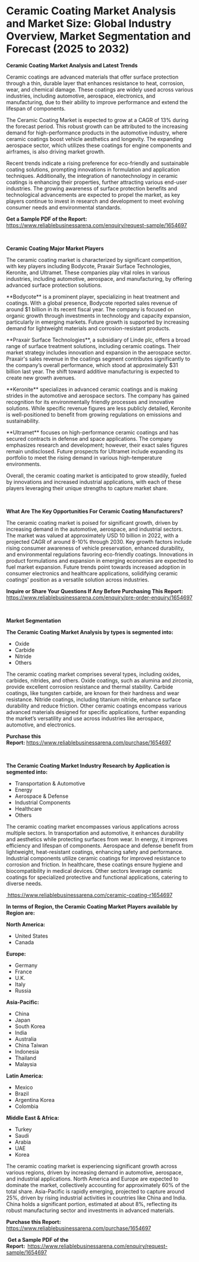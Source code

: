 <p><h1>Ceramic Coating Market Analysis and Market Size: Global Industry Overview, Market Segmentation and Forecast (2025 to 2032)</h1></p><p><strong>Ceramic Coating Market Analysis and Latest Trends</strong></p>
<p><p>Ceramic coatings are advanced materials that offer surface protection through a thin, durable layer that enhances resistance to heat, corrosion, wear, and chemical damage. These coatings are widely used across various industries, including automotive, aerospace, electronics, and manufacturing, due to their ability to improve performance and extend the lifespan of components.</p><p>The Ceramic Coating Market is expected to grow at a CAGR of 13% during the forecast period. This robust growth can be attributed to the increasing demand for high-performance products in the automotive industry, where ceramic coatings boost vehicle aesthetics and longevity. The expanding aerospace sector, which utilizes these coatings for engine components and airframes, is also driving market growth.</p><p>Recent trends indicate a rising preference for eco-friendly and sustainable coating solutions, prompting innovations in formulation and application techniques. Additionally, the integration of nanotechnology in ceramic coatings is enhancing their properties, further attracting various end-user industries. The growing awareness of surface protection benefits and technological advancements are expected to propel the market, as key players continue to invest in research and development to meet evolving consumer needs and environmental standards.</p></p>
<p><strong>Get a Sample PDF of the Report:&nbsp;</strong> <a href="https://www.reliablebusinessarena.com/enquiry/request-sample/1654697?utm_campaign=3035&utm_medium=2&utm_source=Github&utm_content=ia&utm_term=16042025&utm_id=ceramic-coating">https://www.reliablebusinessarena.com/enquiry/request-sample/1654697</a></p>
<p>&nbsp;</p>
<p><strong>Ceramic Coating Major Market Players</strong></p>
<p><p>The ceramic coating market is characterized by significant competition, with key players including Bodycote, Praxair Surface Technologies, Keronite, and Ultramet. These companies play vital roles in various industries, including automotive, aerospace, and manufacturing, by offering advanced surface protection solutions.</p><p>**Bodycote** is a prominent player, specializing in heat treatment and coatings. With a global presence, Bodycote reported sales revenue of around $1 billion in its recent fiscal year. The company is focused on organic growth through investments in technology and capacity expansion, particularly in emerging markets. Future growth is supported by increasing demand for lightweight materials and corrosion-resistant products.</p><p>**Praxair Surface Technologies**, a subsidiary of Linde plc, offers a broad range of surface treatment solutions, including ceramic coatings. Their market strategy includes innovation and expansion in the aerospace sector. Praxair's sales revenue in the coatings segment contributes significantly to the company’s overall performance, which stood at approximately $31 billion last year. The shift toward additive manufacturing is expected to create new growth avenues.</p><p>**Keronite** specializes in advanced ceramic coatings and is making strides in the automotive and aerospace sectors. The company has gained recognition for its environmentally friendly processes and innovative solutions. While specific revenue figures are less publicly detailed, Keronite is well-positioned to benefit from growing regulations on emissions and sustainability.</p><p>**Ultramet** focuses on high-performance ceramic coatings and has secured contracts in defense and space applications. The company emphasizes research and development; however, their exact sales figures remain undisclosed. Future prospects for Ultramet include expanding its portfolio to meet the rising demand in various high-temperature environments.</p><p>Overall, the ceramic coating market is anticipated to grow steadily, fueled by innovations and increased industrial applications, with each of these players leveraging their unique strengths to capture market share.</p></p>
<p>&nbsp;</p>
<p><strong>What Are The Key Opportunities For Ceramic Coating Manufacturers?</strong></p>
<p><p>The ceramic coating market is poised for significant growth, driven by increasing demand in the automotive, aerospace, and industrial sectors. The market was valued at approximately USD 10 billion in 2022, with a projected CAGR of around 8-10% through 2030. Key growth factors include rising consumer awareness of vehicle preservation, enhanced durability, and environmental regulations favoring eco-friendly coatings. Innovations in product formulations and expansion in emerging economies are expected to fuel market expansion. Future trends point towards increased adoption in consumer electronics and healthcare applications, solidifying ceramic coatings' position as a versatile solution across industries.</p></p>
<p><strong>Inquire or Share Your Questions If Any Before Purchasing This Report:</strong> <a href="https://www.reliablebusinessarena.com/enquiry/pre-order-enquiry/1654697?utm_campaign=3035&utm_medium=2&utm_source=Github&utm_content=ia&utm_term=16042025&utm_id=ceramic-coating">https://www.reliablebusinessarena.com/enquiry/pre-order-enquiry/1654697</a></p>
<p>&nbsp;</p>
<p><strong>Market Segmentation</strong></p>
<p><strong>The Ceramic Coating Market Analysis by types is segmented into:</strong></p>
<p><ul><li>Oxide</li><li>Carbide</li><li>Nitride</li><li>Others</li></ul></p>
<p><p>The ceramic coating market comprises several types, including oxides, carbides, nitrides, and others. Oxide coatings, such as alumina and zirconia, provide excellent corrosion resistance and thermal stability. Carbide coatings, like tungsten carbide, are known for their hardness and wear resistance. Nitride coatings, including titanium nitride, enhance surface durability and reduce friction. Other ceramic coatings encompass various advanced materials designed for specific applications, further expanding the market’s versatility and use across industries like aerospace, automotive, and electronics.</p></p>
<p><strong>Purchase this Report:&nbsp;</strong><a href="https://www.reliablebusinessarena.com/purchase/1654697?utm_campaign=3035&utm_medium=2&utm_source=Github&utm_content=ia&utm_term=16042025&utm_id=ceramic-coating">https://www.reliablebusinessarena.com/purchase/1654697</a></p>
<p>&nbsp;</p>
<p><strong>The Ceramic Coating Market Industry Research by Application is segmented into:</strong></p>
<p><ul><li>Transportation & Automotive</li><li>Energy</li><li>Aerospace & Defense</li><li>Industrial Components</li><li>Healthcare</li><li>Others</li></ul></p>
<p><p>The ceramic coating market encompasses various applications across multiple sectors. In transportation and automotive, it enhances durability and aesthetics while protecting surfaces from wear. In energy, it improves efficiency and lifespan of components. Aerospace and defense benefit from lightweight, heat-resistant coatings, enhancing safety and performance. Industrial components utilize ceramic coatings for improved resistance to corrosion and friction. In healthcare, these coatings ensure hygiene and biocompatibility in medical devices. Other sectors leverage ceramic coatings for specialized protective and functional applications, catering to diverse needs.</p></p>
<p><a href="https://www.reliablebusinessarena.com/ceramic-coating-r1654697?utm_campaign=3035&utm_medium=2&utm_source=Github&utm_content=ia&utm_term=16042025&utm_id=ceramic-coating">&nbsp;https://www.reliablebusinessarena.com/ceramic-coating-r1654697</a></p>
<p><strong>In terms of Region, the Ceramic Coating Market Players available by Region are:</strong></p>
<p>
    <p> <strong> North America: </strong>
        <ul>
            <li>United States</li>
            <li>Canada</li>
        </ul>
        </p> 
    <p> <strong> Europe: </strong>
        <ul>
            <li>Germany</li>
            <li>France</li>
            <li>U.K.</li>
            <li>Italy</li>
            <li>Russia</li>
        </ul>
        </p> 
    <p> <strong> Asia-Pacific: </strong>
        <ul>
            <li>China</li>
            <li>Japan</li>
            <li>South Korea</li>
            <li>India</li>
            <li>Australia</li>
            <li>China Taiwan</li>
            <li>Indonesia</li>
            <li>Thailand</li>
            <li>Malaysia</li>
        </ul>
        </p> 
    <p> <strong> Latin America: </strong>
        <ul>
            <li>Mexico</li>
            <li>Brazil</li>
            <li>Argentina Korea</li>
            <li>Colombia</li>
        </ul>
        </p> 
    <p> <strong> Middle East & Africa: </strong>
        <ul>
            <li>Turkey</li>
            <li>Saudi</li>
            <li>Arabia</li>
            <li>UAE</li>
            <li>Korea</li>
        </ul>
    </p>
    </p>
<p><p>The ceramic coating market is experiencing significant growth across various regions, driven by increasing demand in automotive, aerospace, and industrial applications. North America and Europe are expected to dominate the market, collectively accounting for approximately 60% of the total share. Asia-Pacific is rapidly emerging, projected to capture around 25%, driven by rising industrial activities in countries like China and India. China holds a significant portion, estimated at about 8%, reflecting its robust manufacturing sector and investments in advanced materials.</p></p>
<p><strong>Purchase this Report: </strong><a href="https://www.reliablebusinessarena.com/purchase/1654697?utm_campaign=3035&utm_medium=2&utm_source=Github&utm_content=ia&utm_term=16042025&utm_id=ceramic-coating">https://www.reliablebusinessarena.com/purchase/1654697</a></p>
<p>&nbsp;<strong>Get a Sample PDF of the Report:&nbsp;&nbsp;</strong><a href="https://www.reliablebusinessarena.com/enquiry/request-sample/1654697?utm_campaign=3035&utm_medium=2&utm_source=Github&utm_content=ia&utm_term=16042025&utm_id=ceramic-coating">https://www.reliablebusinessarena.com/enquiry/request-sample/1654697</a></p>
<p><strong></strong></p>
<p><p></p><p></p><p></p></p>
